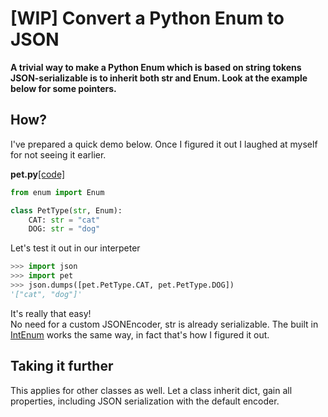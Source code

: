 # [WIP] Convert a Python Enum to JSON

**A trivial way to make a Python Enum which is based on string tokens 
JSON-serializable is to inherit both str and Enum. 
Look at the example below for some pointers.**


## How? 

I've prepared a quick demo below. 
Once I figured it out I laughed at myself for not seeing it earlier.

**pet.py**[[code]](https://github.com/Hultner/hultner.github.io/blob/master/quickbits/code/pet.py)
```python
from enum import Enum

class PetType(str, Enum):
    CAT: str = "cat"
    DOG: str = "dog"
```


Let's test it out in our interpeter
```python
>>> import json
>>> import pet
>>> json.dumps([pet.PetType.CAT, pet.PetType.DOG])
'["cat", "dog"]'
```

It's really that easy!  
No need for a custom JSONEncoder, str is already serializable.
The built in [IntEnum](https://github.com/python/cpython/blob/3.6/Lib/enum.py#L639) 
works the same way, in fact that's how I figured it out.


## Taking it further

This applies for other classes as well. Let a class inherit dict, gain all 
properties, including JSON serialization with the default encoder.   


